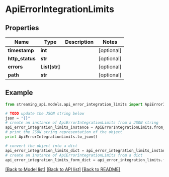 # ApiErrorIntegrationLimits


## Properties
Name | Type | Description | Notes
------------ | ------------- | ------------- | -------------
**timestamp** | **int** |  | [optional] 
**http_status** | **str** |  | [optional] 
**errors** | **List[str]** |  | [optional] 
**path** | **str** |  | [optional] 

## Example

```python
from streaming_api.models.api_error_integration_limits import ApiErrorIntegrationLimits

# TODO update the JSON string below
json = "{}"
# create an instance of ApiErrorIntegrationLimits from a JSON string
api_error_integration_limits_instance = ApiErrorIntegrationLimits.from_json(json)
# print the JSON string representation of the object
print ApiErrorIntegrationLimits.to_json()

# convert the object into a dict
api_error_integration_limits_dict = api_error_integration_limits_instance.to_dict()
# create an instance of ApiErrorIntegrationLimits from a dict
api_error_integration_limits_form_dict = api_error_integration_limits.from_dict(api_error_integration_limits_dict)
```
[[Back to Model list]](../README.md#documentation-for-models) [[Back to API list]](../README.md#documentation-for-api-endpoints) [[Back to README]](../README.md)


